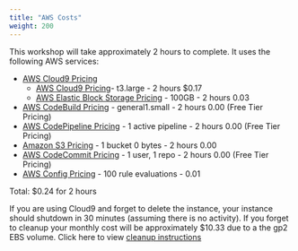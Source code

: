 ```yaml
---
title: "AWS Costs"
weight: 200
---
```

This workshop will take approximately 2 hours to complete. It uses the following AWS services:
- [AWS Cloud9 Pricing](https://aws.amazon.com/cloud9/pricing/)
    - [AWS Cloud9 Pricing](https://aws.amazon.com/ec2/pricing/on-demand/)- t3.large - 2 hours $0.17
    - [AWS Elastic Block Storage Pricing](https://aws.amazon.com/ebs/pricing/) - 100GB - 2 hours 0.03
- [AWS CodeBuild Pricing](https://aws.amazon.com/codebuild/pricing/) - general1.small - 2 hours 0.00 (Free Tier Pricing)
- [AWS CodePipeline Pricing](https://aws.amazon.com/codepipeline/pricing/) - 1 active pipeline - 2 hours 0.00 (Free Tier Pricing)
- [Amazon S3 Pricing](https://aws.amazon.com/s3/pricing/) - 1 bucket 0 bytes - 2 hours 0.00
- [AWS CodeCommit Pricing](https://aws.amazon.com/codecommit/pricing/) - 1 user, 1 repo - 2 hours 0.00 (Free Tier Pricing)
- [AWS Config Pricing](https://aws.amazon.com/config/pricing/) - 100 rule evaluations - 0.01

Total: $0.24 for 2 hours

If you are using Cloud9 and forget to delete the instance, your instance should shutdown in 30 minutes (assuming there is no activity). If you forget to cleanup your monthly cost will be approximately $10.33 due to a the gp2 EBS volume. Click here to view [cleanup instructions](/cleanup)
